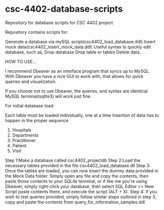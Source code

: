 # csc-4402-database-scripts
Repository for database scripts for CSC 4402 project

Repository contains scripts for:

Generate a database via mySQL script(csc4402_load_database.ddl)
Insert mock data(csc4402_insert_mock_data.ddl)
Useful syntax to quickly edit database, such as;
Drop database
Drop table or tables
Delete data..

HOW TO USE...

I recommend Dbeaver as an interface program that syncs up to MySQL. With Dbeaver you have a nice GUI to work with, that allows for quick queries and visualization.

If you choose not to use Dbeaver, the queries, and syntax are identical. MySQL terminal(sqlite3) will work just fine.

For initial database load:

Each table must be loaded individually, one at a time
Insertion of data has to happen in the proper sequence

1. Hospitals
2. Departments
3. Practitioner
4. Patient
5. Visit

Step 1:Make a database called csc4402_projectdb
Step 2:Load the necessary tables provided in the file csc4402_load_database.dll
Step 3: Once the tables are loaded, you can now insert the dummy data provided in the Mock Data folder. Simply open any file and copy the contents, then paste those contents to your SQLite terminal, or if like me you're using Dbeaver, simply right-click your database, then select SQL Editor >> New Script paste contents there, and execute the script (ALT + X).
Step 4: If you wish to test queries provided, simply follow similar steps outlined in step 3, copy and paste the contents from query_for_information_samples.ddl
